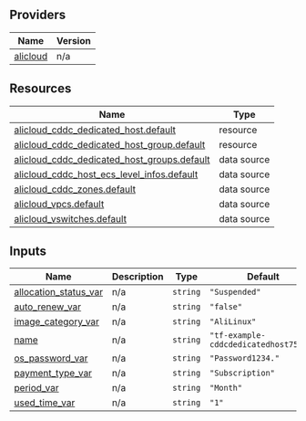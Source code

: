 <!-- BEGIN_TF_DOCS -->
## Providers

| Name | Version |
|------|---------|
| <a name="provider_alicloud"></a> [alicloud](#provider\_alicloud) | n/a |

## Resources

| Name | Type |
|------|------|
| [alicloud_cddc_dedicated_host.default](https://registry.terraform.io/providers/hashicorp/alicloud/latest/docs/resources/cddc_dedicated_host) | resource |
| [alicloud_cddc_dedicated_host_group.default](https://registry.terraform.io/providers/hashicorp/alicloud/latest/docs/resources/cddc_dedicated_host_group) | resource |
| [alicloud_cddc_dedicated_host_groups.default](https://registry.terraform.io/providers/hashicorp/alicloud/latest/docs/data-sources/cddc_dedicated_host_groups) | data source |
| [alicloud_cddc_host_ecs_level_infos.default](https://registry.terraform.io/providers/hashicorp/alicloud/latest/docs/data-sources/cddc_host_ecs_level_infos) | data source |
| [alicloud_cddc_zones.default](https://registry.terraform.io/providers/hashicorp/alicloud/latest/docs/data-sources/cddc_zones) | data source |
| [alicloud_vpcs.default](https://registry.terraform.io/providers/hashicorp/alicloud/latest/docs/data-sources/vpcs) | data source |
| [alicloud_vswitches.default](https://registry.terraform.io/providers/hashicorp/alicloud/latest/docs/data-sources/vswitches) | data source |

## Inputs

| Name | Description | Type | Default | Required |
|------|-------------|------|---------|:--------:|
| <a name="input_allocation_status_var"></a> [allocation\_status\_var](#input\_allocation\_status\_var) | n/a | `string` | `"Suspended"` | no |
| <a name="input_auto_renew_var"></a> [auto\_renew\_var](#input\_auto\_renew\_var) | n/a | `string` | `"false"` | no |
| <a name="input_image_category_var"></a> [image\_category\_var](#input\_image\_category\_var) | n/a | `string` | `"AliLinux"` | no |
| <a name="input_name"></a> [name](#input\_name) | n/a | `string` | `"tf-example-cddcdedicatedhost75321"` | no |
| <a name="input_os_password_var"></a> [os\_password\_var](#input\_os\_password\_var) | n/a | `string` | `"Password1234."` | no |
| <a name="input_payment_type_var"></a> [payment\_type\_var](#input\_payment\_type\_var) | n/a | `string` | `"Subscription"` | no |
| <a name="input_period_var"></a> [period\_var](#input\_period\_var) | n/a | `string` | `"Month"` | no |
| <a name="input_used_time_var"></a> [used\_time\_var](#input\_used\_time\_var) | n/a | `string` | `"1"` | no |
<!-- END_TF_DOCS -->    